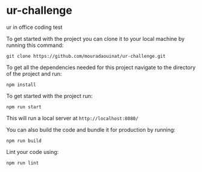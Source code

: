 # ur-challenge
ur in office coding test

To get started with the project you can clone it to your local machine by running this command: <br>

`git clone https://github.com/mouradaouinat/ur-challenge.git`<br>

To get all the dependencies needed for this project navigate to the directory of the project and run:<br>

`npm install`<br>

To get started with the project run:<br>

`npm run start`<br>

This will run a local server at `http://localhost:8080/`<br>

You can also build the code and bundle it for production by running:<br>

`npm run build`<br>

Lint your code using:<br>

`npm run lint`<br>

